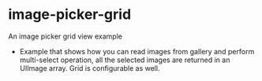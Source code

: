 # image-picker-grid
An image picker grid view example 

- Example that shows how you can read images from gallery and perform multi-select operation, all the selected 
images are returned in an UIImage array. Grid is configurable as well.

